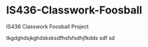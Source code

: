 # IS436-Classwork-Foosball
IS436 Classwork Foosball Project

tkgdghdsjkghdsksksdfhsfsfsdhjfkdds
sdf
sd
